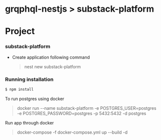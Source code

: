 # grqphql-nestjs > substack-platform
# Project

### substack-platform
- Create application following command

  > nest new substack-platform

### Running installation

  ```bash
  $ npm install

  ```

  To run postgres using docker

  > docker run --name substack-platform -e POSTGRES_USER=postgres -e POSTGRES_PASSWORD=postgres -p 5432:5432 -d postgres

  Run app through docker
  > docker-compose -f docker-compose.yml up --build -d